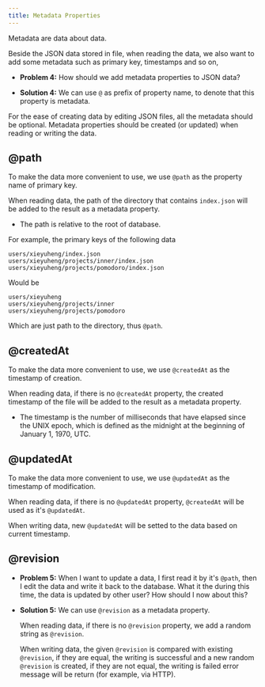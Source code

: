 ```yaml
---
title: Metadata Properties
---
```


Metadata are data about data.

Beside the JSON data stored in file,
when reading the data, we also want to add some metadata
such as primary key, timestamps and so on,

- **Problem 4:** How should we add metadata properties to JSON data?

- **Solution 4:** We can use `@` as prefix of property name,
  to denote that this property is metadata.

For the ease of creating data by editing JSON files,
all the metadata should be optional.
Metadata properties should be created (or updated)
when reading or writing the data.

## @path

To make the data more convenient to use,
we use `@path` as the property name of primary key.

When reading data, the path of the directory that contains `index.json`
will be added to the result as a metadata property.

- The path is relative to the root of database.

For example, the primary keys of the following data

```
users/xieyuheng/index.json
users/xieyuheng/projects/inner/index.json
users/xieyuheng/projects/pomodoro/index.json
```

Would be

```
users/xieyuheng
users/xieyuheng/projects/inner
users/xieyuheng/projects/pomodoro
```

Which are just path to the directory, thus `@path`.

## @createdAt

To make the data more convenient to use,
we use `@createdAt` as the timestamp of creation.

When reading data, if there is no `@createdAt` property,
the created timestamp of the file
will be added to the result as a metadata property.

- The timestamp is the number of milliseconds that have elapsed
  since the UNIX epoch, which is defined as
  the midnight at the beginning of January 1, 1970, UTC.

## @updatedAt

To make the data more convenient to use,
we use `@updatedAt` as the timestamp of modification.

When reading data, if there is no `@updatedAt` property,
`@createdAt` will be used as it's `@updatedAt`.

When writing data, new `@updatedAt` will be setted to the data
based on current timestamp.

## @revision

- **Problem 5:** When I want to update a data, I first read it by it's `@path`,
  then I edit the data and write it back to the database.
  What it the during this time, the data is updated by other user?
  How should I now about this?

- **Solution 5:** We can use `@revision` as a metadata property.

  When reading data, if there is no `@revision` property,
  we add a random string as `@revision`.

  When writing data, the given `@revision` is compared with existing `@revision`,
  if they are equal, the writing is successful
  and a new random `@revision` is created,
  if they are not equal, the writing is failed
  error message will be return (for example, via HTTP).
